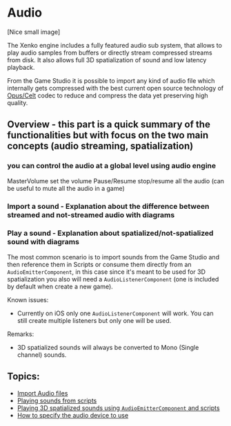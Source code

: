 # Audio

[Nice small image]

The Xenko engine includes a fully featured audio sub system, that allows to play audio samples from buffers or directly stream compressed streams from disk. It also allows full 3D spatialization of sound and low latency playback.

From the Game Studio it is possible to import any kind of audio file which internally gets compressed with the best current open source technology of [Opus/Celt](https://en.wikipedia.org/wiki/CELT) codec to reduce and compress the data yet preserving high quality.

## Overview - this part is a quick summary of the functionalities but with focus on the two main concepts (audio streaming, spatialization)

### you can control the audio at a global level using audio engine
MasterVolume set the volume
Pause/Resume stop/resume all the audio (can be useful to mute all the audio in a game)

### Import a sound - Explanation about the difference between streamed and not-streamed audio with diagrams


### Play a sound - Explanation about spatialized/not-spatialized sound with diagrams

The most common scenario is to import sounds from the Game Studio and then reference them in Scripts or consume them directly from an `AudioEmitterComponent`, in this case since it's meant to be used for 3D spatialization you also will need a `AudioListenerComponent` (one is included by default when create a new game).

Known issues:
* Currently on iOS only one `AudioListenerComponent` will work. You can still create multiple listeners but only one will be used.

Remarks:
* 3D spatialized sounds will always be converted to Mono (Single channel) sounds.

## Topics:
* [Import Audio files](import.md)
* [Playing sounds from scripts](playing-script.md)
* [Playing 3D spatialized sounds using `AudioEmitterComponent` and scripts](playing-component.md)
* [How to specify the audio device to use](custom-device.md)



